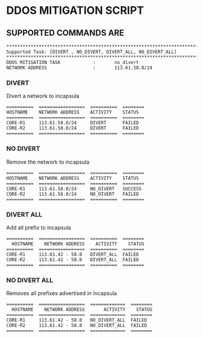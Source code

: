 # DDOS MITIGATION SCRIPT

## SUPPORTED COMMANDS ARE

```
********************************************************************************
Supported Task: [DIVERT , NO_DIVERT, DIVERT_ALL, NO_DIVERT_ALL] 
********************************************************************************
DDOS MITIGATION TASK            :       no_divert
NETWORK ADDRESS                 :       113.61.58.0/24
```

### DIVERT
Divert a network to incapsula
```
==========  =================  ==========  ========
HOSTNAME    NETWORK ADDRESS    ACTIVITY    STATUS
==========  =================  ==========  ========
CORE-R1     113.61.58.0/24     DIVERT      FAILED
CORE-R2     113.61.58.0/24     DIVERT      FAILED
==========  =================  ==========  ========
```
### NO DIVERT
Remove the network to incapsula
```
==========  =================  ==========  ========
HOSTNAME    NETWORK ADDRESS    ACTIVITY    STATUS
==========  =================  ==========  ========
CORE-R1     113.61.58.0/24     NO_DIVERT   SUCCESS
CORE-R2     113.61.58.0/24     NO_DIVERT   FAILED
==========  =================  ==========  ========
```
### DIVERT ALL
Add all prefix to incapsula
```
==========  =================  ==========  ========
  HOSTNAME    NETWORK ADDRESS    ACTIVITY    STATUS
==========  =================  ==========  ========
CORE-R1     113.61.42 - 58.0   DIVERT_ALL  FAILED
CORE-R2     113.61.42 - 58.0   DIVERT_ALL  FAILED
==========  =================  ==========  ========
```

### NO DIVERT ALL
Removes all prefixes advertised in incapsula
```
==========  =================  =============  ========
  HOSTNAME    NETWORK ADDRESS       ACTIVITY    STATUS
==========  =================  =============  ========
CORE-R1     113.61.42 - 58.0   NO_DIVERT_ALL  FAILED
CORE-R2     113.61.42 - 58.0   NO_DIVERT_ALL  FAILED
==========  =================  =============  ========
```
